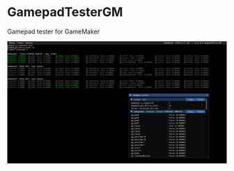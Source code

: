 # GamepadTesterGM
Gamepad tester for GameMaker

<p align="center">
  <img src="misc/screenshot1.png">
</p>
